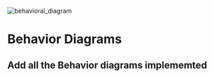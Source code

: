 ![behavioral_diagram](https://user-images.githubusercontent.com/57836094/132335914-a905bbf4-d03c-4f81-8e5a-172037439eb3.jpg)
# Behavior Diagrams

## Add all the Behavior diagrams implememted

